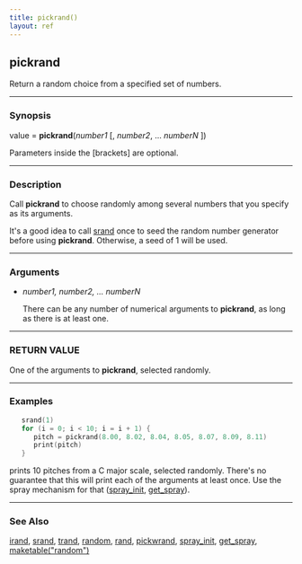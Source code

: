 ```yaml
---
title: pickrand()
layout: ref
---
```


## pickrand

Return a random choice from a specified set of numbers.

-----

### Synopsis

value = **pickrand**(*number1* \[, *number2*, ... *numberN* \])

Parameters inside the \[brackets\] are optional.

-----

### Description

Call **pickrand** to choose randomly among several numbers that you
specify as its arguments.

It's a good idea to call [srand](srand.html) once to seed the random
number generator before using **pickrand**. Otherwise, a seed of 1 will
be used.

-----

### Arguments

  - *number1, number2, ... numberN*  
      
    There can be any number of numerical arguments to **pickrand**, as
    long as there is at least one.

-----

### RETURN VALUE

One of the arguments to **pickrand**, selected randomly.

-----

### Examples

```cpp
   srand(1)
   for (i = 0; i < 10; i = i + 1) {
      pitch = pickrand(8.00, 8.02, 8.04, 8.05, 8.07, 8.09, 8.11)
      print(pitch)
   }
```

prints 10 pitches from a C major scale, selected randomly. There's no
guarantee that this will print each of the arguments at least once. Use
the spray mechanism for that ([spray\_init](spray_init.html),
[get\_spray](get_spray.html)).

-----

### See Also

[irand](irand.html), [srand](srand.html), [trand](trand.html),
[random](random.html), [rand](rand.html), [pickwrand](pickwrand.html),
[spray\_init](spray_init.html), [get\_spray](get_spray.html),
[maketable("random")](maketable.html#random)
